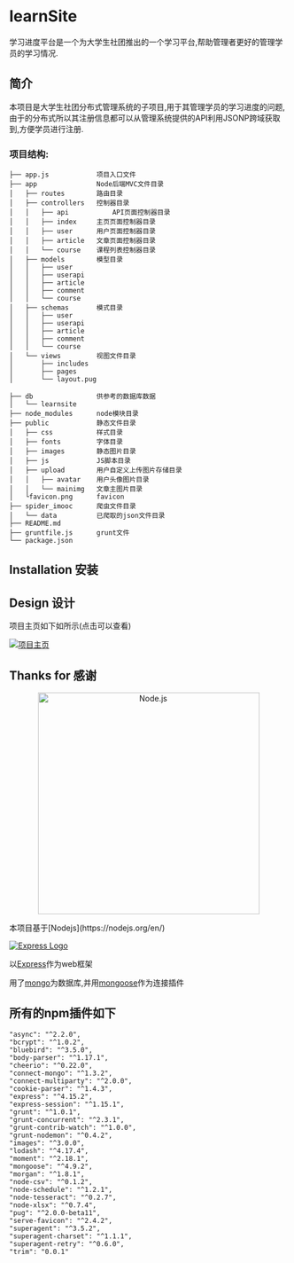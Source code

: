 # learnSite
学习进度平台是一个为大学生社团推出的一个学习平台,帮助管理者更好的管理学员的学习情况.

## 简介

本项目是大学生社团分布式管理系统的子项目,用于其管理学员的学习进度的问题,由于的分布式所以其注册信息都可以从管理系统提供的API利用JSONP跨域获取到,方便学员进行注册.

### 项目结构:
```
├── app.js            项目入口文件
├── app               Node后端MVC文件目录
│   ├── routes		  路由目录
│   ├── controllers   控制器目录
│   │   ├── api     	  API页面控制器目录
│   │   ├── index     主页页面控制器目录
│   │   ├── user      用户页面控制器目录
│   │   ├── article   文章页面控制器目录
│   │   └── course    课程列表控制器目录
│   ├── models        模型目录
│   │   ├── user
│   │   ├── userapi
│   │   ├── article
│   │   ├── comment
│   │   └── course
│   ├── schemas       模式目录
│   │   ├── user
│   │   ├── userapi
│   │   ├── article
│   │   ├── comment
│   │   └── course
│   └── views         视图文件目录
│       ├── includes
│       ├── pages
│       └── layout.pug

├── db                供参考的数据库数据
│   └── learnsite
├── node_modules      node模块目录
├── public            静态文件目录
│   ├── css           样式目录
│   ├── fonts         字体目录
│   ├── images        静态图片目录
│   ├── js            JS脚本目录
│   ├── upload        用户自定义上传图片存储目录
│   │   ├── avatar    用户头像图片目录
│   │   └── mainimg   文章主图片目录
│   └favicon.png      favicon
├── spider_imooc      爬虫文件目录
│   └── data          已爬取的json文件目录
├── README.md
├── gruntfile.js      grunt文件
└── package.json
```

## Installation 安装

## Design 设计

项目主页如下如所示(点击可以查看)

[![项目主页](https://raw.github.com/Lanseria/learnSite/master/docs/images/index.png)](http://learn.limonplayer.cn/index)

## Thanks for 感谢
<p align="center">
  <img alt="Node.js" src="https://nodejs.org/static/images/logo-light.svg" width="400"/>
</p>
本项目基于[Nodejs](https://nodejs.org/en/)

[![Express Logo](https://i.cloudup.com/zfY6lL7eFa-3000x3000.png)](http://expressjs.com/)

以[Express](http://expressjs.com/)作为web框架

用了[mongo](http://mongodb.com)为数据库,并用[mongoose](http://mongoosejs.com/)作为连接插件

## 所有的npm插件如下

    "async": "^2.2.0",
    "bcrypt": "^1.0.2",
    "bluebird": "^3.5.0",
    "body-parser": "^1.17.1",
    "cheerio": "^0.22.0",
    "connect-mongo": "^1.3.2",
    "connect-multiparty": "^2.0.0",
    "cookie-parser": "^1.4.3",
    "express": "^4.15.2",
    "express-session": "^1.15.1",
    "grunt": "^1.0.1",
    "grunt-concurrent": "^2.3.1",
    "grunt-contrib-watch": "^1.0.0",
    "grunt-nodemon": "^0.4.2",
    "images": "^3.0.0",
    "lodash": "^4.17.4",
    "moment": "^2.18.1",
    "mongoose": "^4.9.2",
    "morgan": "^1.8.1",
    "node-csv": "^0.1.2",
    "node-schedule": "^1.2.1",
    "node-tesseract": "^0.2.7",
    "node-xlsx": "^0.7.4",
    "pug": "^2.0.0-beta11",
    "serve-favicon": "^2.4.2",
    "superagent": "^3.5.2",
    "superagent-charset": "^1.1.1",
    "superagent-retry": "^0.6.0",
    "trim": "0.0.1"







